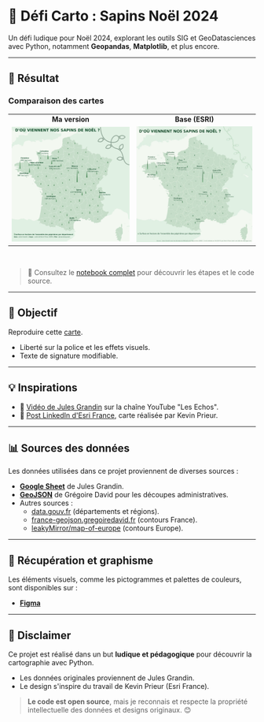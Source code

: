 # 🎄 Défi Carto : Sapins Noël 2024  

Un défi ludique pour Noël 2024, explorant les outils SIG et GeoDatasciences avec Python, notamment **Geopandas**, **Matplotlib**, et plus encore.  

---

## 🌟 Résultat  

### Comparaison des cartes  

<table>
  <tr>
    <td align="center"><b>Ma version</b></td>
    <td align="center"><b>Base (ESRI)</b></td>
  </tr>
  <tr>
    <td><img src="https://github.com/mandresyandri/defi_carto_sapin_2024/blob/main/assets/christmas_tree.png?raw=true" alt="Ma version" width="400"></td>
    <td><img src="https://github.com/mandresyandri/defi_carto_sapin_2024/blob/main/assets/christmas_tree_esri.jpeg?raw=true" alt="Base (ESRI)" width="400"></td>
  </tr>
</table><br/>

> 📂 Consultez le [notebook complet](https://github.com/mandresyandri/defi_carto_sapin_2024/blob/main/christmas_tree.ipynb) pour découvrir les étapes et le code source.  

---

## 🎯 Objectif  
Reproduire cette [carte](result/sapin_result.jpeg).  
- Liberté sur la police et les effets visuels.  
- Texte de signature modifiable. 

---

## 💡 Inspirations  

- 🎥 [Vidéo de Jules Grandin](https://www.youtube.com/watch?v=UQtK_bYxYP4) sur la chaîne YouTube "Les Echos".  
- 💼 [Post LinkedIn d'Esri France](https://www.linkedin.com/feed/update/urn:li:activity:7277351846522892288/), carte réalisée par Kevin Prieur.  

---

## 📊 Sources des données  

Les données utilisées dans ce projet proviennent de diverses sources :  
- **[Google Sheet](https://docs.google.com/spreadsheets/d/1EQ3eFvU0fvaok_Ifl0sijaS1_WD_5xycf8kItBilmxw/edit?gid=480090483#gid=480090483)** de Jules Grandin.  
- **[GeoJSON](https://france-geojson.gregoiredavid.fr/)** de Grégoire David pour les découpes administratives.  
- Autres sources :  
  - [data.gouv.fr](https://data.gouv.fr) (départements et régions).  
  - [france-geojson.gregoiredavid.fr](https://france-geojson.gregoiredavid.fr/) (contours France).  
  - [leakyMirror/map-of-europe](https://github.com/leakyMirror/map-of-europe) (contours Europe).  

---

## 🎨 Récupération et graphisme  

Les éléments visuels, comme les pictogrammes et palettes de couleurs, sont disponibles sur :  
- **[Figma](https://www.figma.com/design/5aFYvkKkUqCpcOcJMksZ54/projet_map?node-id=0-1&t=BbDhDsGOFnKARCvz-1)**  

---

## 📜 Disclaimer  

Ce projet est réalisé dans un but **ludique et pédagogique** pour découvrir la cartographie avec Python.  
- Les données originales proviennent de Jules Grandin.  
- Le design s'inspire du travail de Kevin Prieur (Esri France).  

> **Le code est open source**, mais je reconnais et respecte la propriété intellectuelle des données et designs originaux. 😊  
